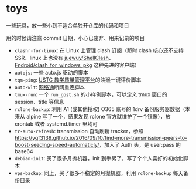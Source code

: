 # toys

一些玩具，放一些小到不适合单独开仓库的代码和项目

用的时候请注意 commit 日期，小心已废弃、用来记录的项目

- `clashr-for-linux`: 在 Linux 上管理 clash 订阅（那时 clash 核心还不支持 SSR、linux 上也没有 [juewuy/ShellClash](https://github.com/juewuy/ShellClash)、[Fndroid/clash_for_windows_pkg](https://github.com/Fndroid/clash_for_windows_pkg) 这种先进的客户端）
- `autojs`: 一些 auto.js 驱动的脚本
- `tqm-ping`: [USTC 教学质量管理平台](https://tqm.ustc.edu.cn/)的油猴一键评价脚本
- `auto-wlt`: [网络通](http://wlt.ustc.edu.cn/)断网重连脚本
- `tmux-run`: 一个 `run_gost.sh` 的小样例脚本，可以定义 tmux 窗口的 session、title 等信息
- `rclone-backup`: 利用 A1 (或其他授权) O365 账号的 1drv 备份服务器数据（本来从 alpine 写了一个，结果发现 rclone 官方就维护了一个镜像），放 crontab 或者 systemd.timer 里均可
- `tr-auto-refresh`: transmission 自动刷新 tracker，参照 <https://yqf3139.github.io/2016/09/10/find-more-transmission-peers-to-boost-seeding-speed-automaticly/>，加入了 Auth 头，是 user:pass 的 base64
- `debian-init`: 买了很多月抛机器，init 到手累了，写了个个人喜好的初始化脚本
- `vps-backup`: 同上，买了很多不稳定的月抛机器，利用 `rclone-backup` 每天备份目录
